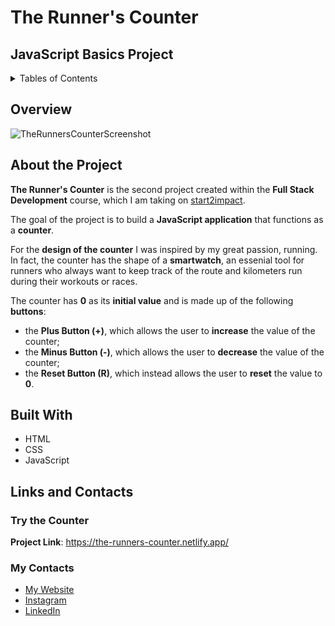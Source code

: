 # The Runner's Counter
## JavaScript Basics Project

<details>
  <summary>Tables of Contents</summary>
    <ol>
      <li><a href="#overview">Overview</a></li>
      <li><a href="#about-the-project">About The Project</a></li>
      <li><a href="#built-with">Built With</a></li>
      <li><a href="#links-and-contacts">Links and Contacts</a></li>
        <ul>
          <li><a href="#try-the-counter">Try the Counter</a></li>
          <li><a href="#my-contacts">My Contacts</a></li>
        </ul>
     </ol>
</details>


## Overview
![TheRunnersCounterScreenshot](https://user-images.githubusercontent.com/96870532/233850590-babdb76f-9754-40c4-a8dd-835106ffe775.png)


## About the Project
**The Runner's Counter** is the second project created within the **Full Stack Development** course, which I am taking on [start2impact](https://www.start2impact.it/). 

The goal of the project is to build a **JavaScript application** that functions as a **counter**.

For the **design of the counter** I was inspired by my great passion, running. In fact, the counter has the shape of a **smartwatch**, an essenial tool for runners who always want to keep track of the route and kilometers run during their workouts or races.

The counter has **0** as its **initial value** and is made up of the following **buttons**:
* the **Plus Button (+)**, which allows the user to **increase** the value of the counter; 
* the **Minus Button (-)**, which allows the user to **decrease** the value of the counter; 
* the **Reset Button (R)**, which instead allows the user to **reset** the value to **0**.

## Built With
* HTML
* CSS
* JavaScript 

## Links and Contacts
### Try the Counter 
**Project Link**: https://the-runners-counter.netlify.app/

### My Contacts
* [My Website](https://saraol.github.io/)
* [Instagram](https://www.instagram.com/sarainwonderweb/)
* [LinkedIn](https://www.linkedin.com/in/saraol84/)
